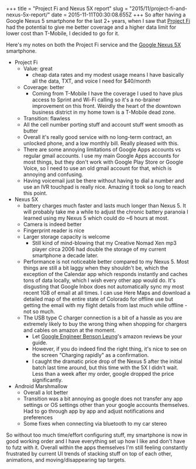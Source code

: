+++
title = "Project Fi and Nexus 5X report"
slug = "2015/11/project-fi-and-nexus-5x-report/"
date = 2015-11-11T00:30:08.655Z
+++
So after having a Google Nexus 5 smartphone for the last 2+ years, when I saw that [Project Fi](https://fi.google.com/about/) had the potential to give me better coverage and a higher data limit for lower cost than T-Mobile, I decided to go for it.

Here's my notes on both the Project Fi service and the [Google Nexus 5X](https://www.google.com/nexus/5x/) smartphone.

- Project Fi
  - Value: great
    - cheap data rates and my modest usage means I have basically all the data, TXT, and voice I need for $40/month
  - Coverage: better
    - Coming from T-Mobile I have the coverage I used to have plus access to Sprint and Wi-Fi calling so it's a no-brainer improvement on this front. Weirdly the heart of the downtown business district in my home town is a T-Mobile dead zone.
  - Transition: flawless
   - All the cell number porting stuff and account stuff went smooth as butter
  - Overall it's really good service with no long-term contract, an unlocked phone, and a low monthly bill. Really pleased with this.
  - There are some annoying limitations of Google Apps accounts vs regular gmail accounts. I use my main Google Apps accounts for most things, but they don't work with Google Play Store or Google Voice, so I need to use an old gmail account for that, which is annoying and confusing.
  - Having voicemail just be there without having to dial a number and use an IVR touchpad is really nice. Amazing it took so long to reach this point.
- Nexus 5X
  - battery charges much faster and lasts much longer than Nexus 5. It will probably take me a while to adjust the chronic battery paranoia I learned using my Nexus 5 which could do ~6 hours at most.
  - Camera is indeed better
  - Fingerprint reader is nice
  - Larger storage capacity is welcome
     - Still kind of mind-blowing that my Creative Nomad Xen mp3 player circa 2006 had double the storage of my current smartphone a decade later.
  - Performance is not noticeable better compared to my Nexus 5. Most things are still a bit laggy when they shouldn't be, which the exception of the Calendar app which responds instantly and caches tons of data locally, which I wish every other app would do. It's disgusting that Google Inbox does not automatically sync my most recent 1GB of email at all times. I can use Here Maps and download a detailed map of the entire state of Colorado for offline use but getting the email with my flight details from last much while offline - not so much.
  - The USB type C charger connection is a bit of a hassle as you are extremely likely to buy the wrong thing when shopping for chargers and cables on amazon at the moment.
    - Let [Google Engineer Benson Leung](http://www.amazon.com/gp/pdp/profile/A25GROL6KJV3QG/ref=cm_cr_rdp_pdp)'s amazon reviews be your guide.
    - However, if you do indeed find the right thing, it's nice to see on the screen "Charging rapidly" as a confirmation.
    - I caught the dramatic price drop of the Nexus 5 after the initial batch last time around, but this time with the 5X I didn't wait. Less than a week after my order, google dropped the price significantly.
- Android Marshmallow
  - Overall a lot better
  - Transition was a bit annoying as google does not transfer any app settings or OS settings other than your google accounts themselves. Had to go through app by app and adjust notifications and preferences
  - Some fixes when connecting via bluetooth to my car stereo

So without too much time/effort configuring stuff, my smartphone is now in good working order and I have everything set up how I like and don't have to futz with it. Overall within the apps themselves I'm still feeling constantly frustrated by current UI trends of stacking stuff on top of each other, animations, and moving/disappearing tap targets.
